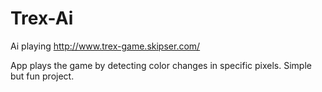 # Trex-Ai
Ai playing http://www.trex-game.skipser.com/

App plays the game by detecting color changes in specific pixels.
Simple but fun project.
